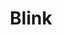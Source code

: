 ---
title: "Blink"
index:
  - blink
permalink: /spells/blink/
tags:
  - Spell
  - 3rd Level
  - Transmutation
available_for:
  - Sorcerer
  - Wizard
level: "3rd Level"
school: "Transmutation"
comp:
  - V
  - S
duration: "1 Minute"
description: |
  Roll a d20 at the end of each of your turns for the duration of the spell. On a roll of 11 or higher, you vanish from your current plane of existence and appear in the Ethereal Plane (the spell fails and the casting is wasted if you were already on that plane). At the start of your next turn, and when the spell ends if you are on the Ethereal Plane, you return to an unoccupied space of your choice that you can see within 10 feet of the space you vanished from. If no unoccupied space is available within that range, you appear in the nearest unoccupied space (chosen at random if more than one space is equally near). You can dismiss this spell as an action.

  While on the Ethereal Plane, you can see and hear the plane you originated from, which is cast in shades of gray, and you can't see anything there more than 60 feet away. You can only affect and be affected by other creatures on the Ethereal Plane. Creatures that aren't there can't perceive you or interact with you, unless they have the ability to do so.
excerpt: "Roll a d20 at the end of each of your turns for the duration of the spell."
source: "Basic Rules"
---